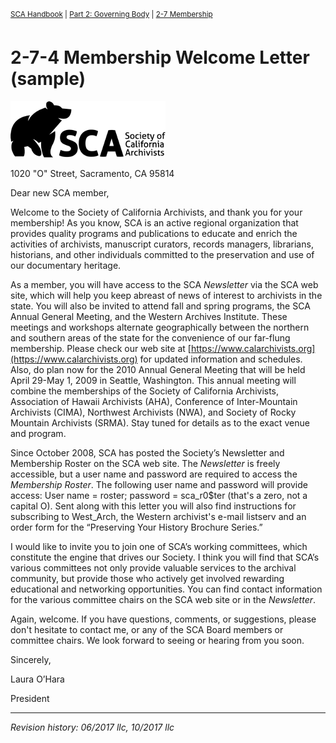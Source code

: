 <sup>[SCA Handbook](/sca-handbook/index.html) | [Part 2: Governing Body](../02_governing_body/index.html) | [2-7 Membership](../02_governing_body/02-07_membership.html)</sup> 

# 2-7-4 Membership Welcome Letter (sample)

![SCA Logo](../assets/images/sca-logo.png)

1020 "O" Street, Sacramento, CA 95814

Dear new SCA member,

Welcome to the Society of California Archivists, and thank you for your membership! As you know, SCA is an active regional organization that provides quality programs and publications to educate and enrich the activities of archivists, manuscript curators, records managers, librarians, historians, and other individuals committed to the preservation and use of our documentary heritage.

As a member, you will have access to the SCA _Newsletter_ via the SCA web site, which will help you keep abreast of news of interest to archivists in the state. You will also be invited to attend fall and spring programs, the SCA Annual General Meeting, and the Western Archives Institute. These meetings and workshops alternate geographically between the northern and southern areas of the state for the convenience of our far-flung membership. Please check our web site at [https://www.calarchivists.org](https://www.calarchivists.org) for updated information and schedules. Also, do plan now for the 2010 Annual General Meeting that will be held April 29-May 1, 2009 in Seattle, Washington. This annual meeting will combine the memberships of the Society of California Archivists, Association of Hawaii Archivists (AHA), Conference of Inter-Mountain Archivists (CIMA), Northwest Archivists (NWA), and Society of Rocky Mountain Archivists (SRMA). Stay tuned for details as to the exact venue and program.

Since October 2008, SCA has posted the Society’s Newsletter and Membership Roster on the SCA web site. The _Newsletter_ is freely accessible, but a user name and password are required to access the _Membership Roster_. The following user name and password will provide access: User name = roster; password = sca_r0$ter (that's a zero, not a capital O). Sent along with this letter you will also find instructions for subscribing to West_Arch, the Western archivist's e-mail listserv and an order form for the “Preserving Your History Brochure Series.”

I would like to invite you to join one of SCA’s working committees, which constitute the engine that drives our Society. I think you will find that SCA’s various committees not only provide valuable services to the archival community, but provide those who actively get involved rewarding educational and networking opportunities. You can find contact information for the various committee chairs on the SCA web site or in the _Newsletter_.

Again, welcome. If you have questions, comments, or suggestions, please don't hesitate to contact me, or any of the SCA Board members or committee chairs. We look forward to seeing or hearing from you soon.

Sincerely,

Laura O’Hara

President

***

_Revision history: 06/2017 llc, 10/2017 llc_
